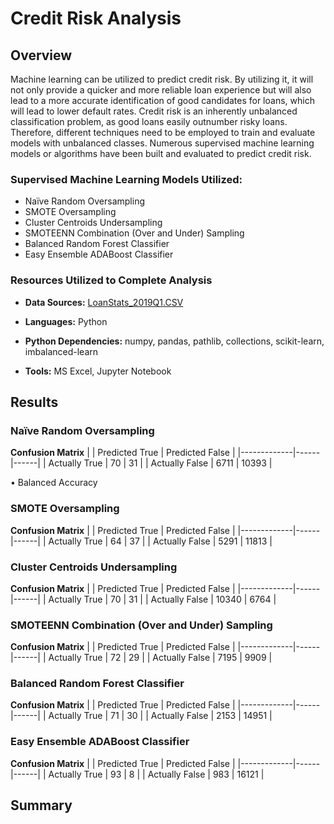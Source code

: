 # Credit Risk Analysis

## Overview
Machine learning can be utilized to predict credit risk. By utilizing it, it will not only provide a quicker and more reliable loan experience but will also lead to a more accurate identification of good candidates for loans, which will lead to lower default rates. Credit risk is an inherently unbalanced classification problem, as good loans easily outnumber risky loans. Therefore, different techniques need to be employed to train and evaluate models with unbalanced classes. Numerous supervised machine learning models or algorithms have been built and evaluated to predict credit risk. 

### Supervised Machine Learning Models Utilized:
* Naïve Random Oversampling
* SMOTE Oversampling
* Cluster Centroids Undersampling 
* SMOTEENN Combination (Over and Under) Sampling
* Balanced Random Forest Classifier
* Easy Ensemble ADABoost Classifier  

### Resources Utilized to Complete Analysis
* **Data Sources:** 
[LoanStats_2019Q1.CSV](https://github.com/cmmgw/Credit_Risk_Analysis/blob/main/Resources/LoanStats_2019Q1.zip) 

* **Languages:** Python
* **Python Dependencies:** numpy, pandas, pathlib, collections, scikit-learn, imbalanced-learn
* **Tools:** MS Excel, Jupyter Notebook


## Results

### Naïve Random Oversampling

**Confusion Matrix**
|             | Predicted True  | Predicted False | 
|-------------|------|------|
| Actually True | 70 | 31 |
| Actually False | 6711 | 10393 |


•	Balanced Accuracy

### SMOTE Oversampling

**Confusion Matrix**
|             | Predicted True  | Predicted False | 
|-------------|------|------|
| Actually True | 64 | 37 |
| Actually False | 5291 | 11813 |



### Cluster Centroids Undersampling 

**Confusion Matrix**
|             | Predicted True  | Predicted False | 
|-------------|------|------|
| Actually True | 70 | 31 |
| Actually False | 10340 | 6764 |


### SMOTEENN Combination (Over and Under) Sampling

**Confusion Matrix**
|             | Predicted True  | Predicted False | 
|-------------|------|------|
| Actually True | 72 | 29 |
| Actually False | 7195 | 9909 |


### Balanced Random Forest Classifier

**Confusion Matrix**
|             | Predicted True  | Predicted False | 
|-------------|------|------|
| Actually True | 71 | 30 |
| Actually False | 2153 | 14951 |


### Easy Ensemble ADABoost Classifier  

**Confusion Matrix**
|             | Predicted True  | Predicted False | 
|-------------|------|------|
| Actually True | 93 | 8 |
| Actually False | 983 | 16121 |



## Summary
